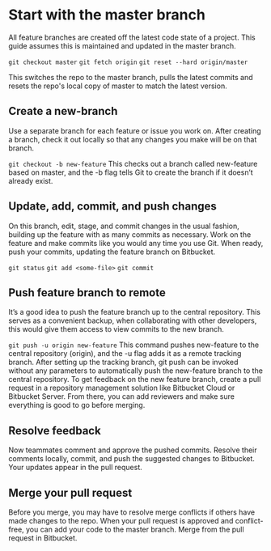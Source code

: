 # Start with the master branch

All feature branches are created off the latest code state of a project. This guide assumes this is maintained and updated in the master branch.

`git checkout master`
`git fetch origin`
`git reset --hard origin/master`

This switches the repo to the master branch, pulls the latest commits and resets the repo's local copy of master to match the latest version.

## Create a new-branch

Use a separate branch for each feature or issue you work on. After creating a branch, check it out locally so that any changes you make will be on that branch.

`git checkout -b new-feature`
This checks out a branch called new-feature based on master, and the -b flag tells Git to create the branch if it doesn’t already exist.

## Update, add, commit, and push changes

On this branch, edit, stage, and commit changes in the usual fashion, building up the feature with as many commits as necessary. Work on the feature and make commits like you would any time you use Git. When ready, push your commits, updating the feature branch on Bitbucket.

`git status`
`git add <some-file>`
`git commit`

## Push feature branch to remote

It’s a good idea to push the feature branch up to the central repository. This serves as a convenient backup, when collaborating with other developers, this would give them access to view commits to the new branch.

`git push -u origin new-feature`
This command pushes new-feature to the central repository (origin), and the -u flag adds it as a remote tracking branch. After setting up the tracking branch, git push can be invoked without any parameters to automatically push the new-feature branch to the central repository. To get feedback on the new feature branch, create a pull request in a repository management solution like Bitbucket Cloud or Bitbucket Server. From there, you can add reviewers and make sure everything is good to go before merging.

## Resolve feedback

Now teammates comment and approve the pushed commits. Resolve their comments locally, commit, and push the suggested changes to Bitbucket. Your updates appear in the pull request.

## Merge your pull request

Before you merge, you may have to resolve merge conflicts if others have made changes to the repo. When your pull request is approved and conflict-free, you can add your code to the master branch. Merge from the pull request in Bitbucket.

